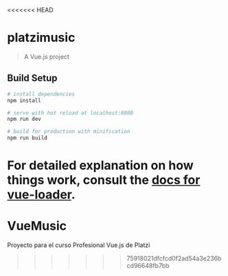 <<<<<<< HEAD
# platzimusic

> A Vue.js project

## Build Setup

``` bash
# install dependencies
npm install

# serve with hot reload at localhost:8080
npm run dev

# build for production with minification
npm run build
```

For detailed explanation on how things work, consult the [docs for vue-loader](http://vuejs.github.io/vue-loader).
=======
# VueMusic
Proyecto para el curso Profesional Vue.js de Platzi
>>>>>>> 75918021dfcfcd0f2ad54a3e236bcd96648fb7bb
